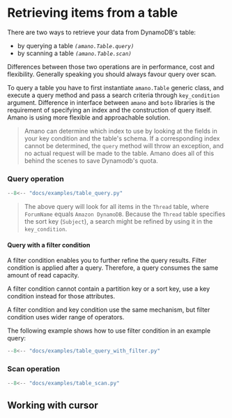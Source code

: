 # Retrieving items from a table

There are two ways to retrieve your data from DynamoDB's table:

 - by querying a table _`(amano.Table.query)`_
 - by scanning a table _`(amano.Table.scan)`_

Differences between those two operations are in performance, cost and flexibility. Generally speaking you should always favour query over scan. 

To query a table you have to first instantiate `amano.Table` generic class, and execute a query method and pass a search criteria through `key_condition` argument. Difference in interface between `amano` and `boto` libraries is the requirement of specifying an index and the construction of query itself. Amano is using more flexible and approachable solution.

> Amano can determine which index to use by looking at the fields in your key condition and the table's schema. If a corresponding index cannot be determined, the `query` method will throw an exception, and no actual request will be made to the table. Amano does all of this behind the scenes to save Dynamodb's quota.


### Query operation

```python  title="Query a table"
--8<-- "docs/examples/table_query.py"
```

> The above query will look for all items in the `Thread` table, where `ForumName` equals `Amazon DynamoDB`. Because the `Thread` table specifies the sort key (`Subject`), a search might be refined by using it in the `key_condition`.

#### Query with a filter condition

A filter condition enables you to further refine the query results. Filter condition is applied after a query. Therefore, a query consumes the same amount of read capacity.

A filter condition cannot contain a partition key or a sort key, use a key condition instead for those attributes.

A filter condition and key condition use the same mechanism, but filter condition uses wider range of operators.

The following example shows how to use filter condition in an example query:

```python  title="Query with a filter condition"
--8<-- "docs/examples/table_query_with_filter.py"
```

### Scan operation

```python  title="Scan a table"
--8<-- "docs/examples/table_scan.py"
```


## Working with cursor
